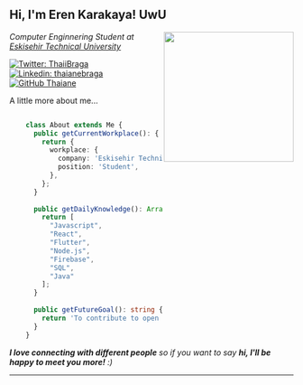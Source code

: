 <h2> Hi, I'm Eren Karakaya! UwU </h2>
<img align='right' src="https://media.giphy.com/media/ieyl9zmCjO4b4t6qoY/giphy.gif" width="230">
<p><em>Computer Enginnering Student at <a href="https://www.eskisehir.edu.tr">Eskisehir Technical University</a></em></p>

[![Twitter: ThaiiBraga](https://img.shields.io/twitter/follow/ErenKarakaya01?style=social)](https://twitter.com/sprinkai0)
[![Linkedin: thaianebraga](https://img.shields.io/badge/-ErenKarakaya01-blue?style=flat-square&logo=Linkedin&logoColor=white&link=https://www.linkedin.com/in/sprinkai/)](https://www.linkedin.com/in/sprinkai/)
[![GitHub Thaiane](https://img.shields.io/github/followers/ErenKarakaya01?label=follow&style=social)](https://github.com/ErenKarakaya01)


A little more about me...  

```typescript

    class About extends Me {
      public getCurrentWorkplace(): { workplace: { company: string; position: string } } {
        return {
          workplace: {
            company: 'Eskisehir Technical University',
            position: 'Student',
          },
        };
      }
    
      public getDailyKnowledge(): Array<string> {
        return [
          "Javascript",
          "React",
          "Flutter",
          "Node.js",
          "Firebase",
          "SQL",
          "Java"        
        ];
      }
    
      public getFutureGoal(): string {
        return 'To contribute to open source.';
      }
    }

```

<em><b>I love connecting with different people</b> so if you want to say <b>hi, I'll be happy to meet you more!</b> :)</em>

---
